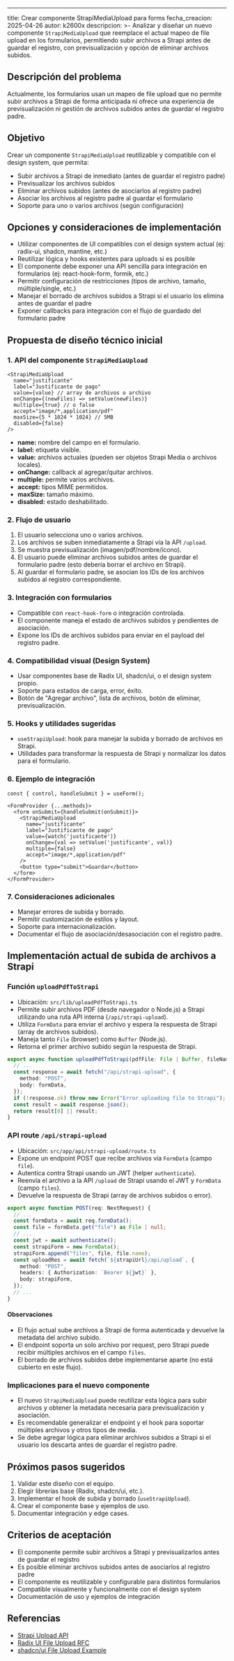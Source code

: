 ---
title: Crear componente StrapiMediaUpload para forms
fecha_creacion: 2025-04-26
autor: k2600x
descripcion: >-
  Analizar y diseñar un nuevo componente `StrapiMediaUpload` que reemplace el actual mapeo de file upload en los formularios, permitiendo subir archivos a Strapi antes de guardar el registro, con previsualización y opción de eliminar archivos subidos.

## Descripción del problema
Actualmente, los formularios usan un mapeo de file upload que no permite subir archivos a Strapi de forma anticipada ni ofrece una experiencia de previsualización ni gestión de archivos subidos antes de guardar el registro padre.

## Objetivo
Crear un componente `StrapiMediaUpload` reutilizable y compatible con el design system, que permita:
- Subir archivos a Strapi de inmediato (antes de guardar el registro padre)
- Previsualizar los archivos subidos
- Eliminar archivos subidos (antes de asociarlos al registro padre)
- Asociar los archivos al registro padre al guardar el formulario
- Soporte para uno o varios archivos (según configuración)

## Opciones y consideraciones de implementación
- Utilizar componentes de UI compatibles con el design system actual (ej: radix-ui, shadcn, mantine, etc.)
- Reutilizar lógica y hooks existentes para uploads si es posible
- El componente debe exponer una API sencilla para integración en formularios (ej: react-hook-form, formik, etc.)
- Permitir configuración de restricciones (tipos de archivo, tamaño, múltiple/single, etc.)
- Manejar el borrado de archivos subidos a Strapi si el usuario los elimina antes de guardar el padre
- Exponer callbacks para integración con el flujo de guardado del formulario padre

## Propuesta de diseño técnico inicial

### 1. API del componente `StrapiMediaUpload`

```tsx
<StrapiMediaUpload
  name="justificante"
  label="Justificante de pago"
  value={value} // array de archivos o archivo
  onChange={(newFiles) => setValue(newFiles)}
  multiple={true} // o false
  accept="image/*,application/pdf"
  maxSize={5 * 1024 * 1024} // 5MB
  disabled={false}
/>
```

- **name:** nombre del campo en el formulario.
- **label:** etiqueta visible.
- **value:** archivos actuales (pueden ser objetos Strapi Media o archivos locales).
- **onChange:** callback al agregar/quitar archivos.
- **multiple:** permite varios archivos.
- **accept:** tipos MIME permitidos.
- **maxSize:** tamaño máximo.
- **disabled:** estado deshabilitado.

### 2. Flujo de usuario

1. El usuario selecciona uno o varios archivos.
2. Los archivos se suben inmediatamente a Strapi vía la API `/upload`.
3. Se muestra previsualización (imagen/pdf/nombre/ícono).
4. El usuario puede eliminar archivos subidos antes de guardar el formulario padre (esto debería borrar el archivo en Strapi).
5. Al guardar el formulario padre, se asocian los IDs de los archivos subidos al registro correspondiente.

### 3. Integración con formularios

- Compatible con `react-hook-form` o integración controlada.
- El componente maneja el estado de archivos subidos y pendientes de asociación.
- Expone los IDs de archivos subidos para enviar en el payload del registro padre.

### 4. Compatibilidad visual (Design System)

- Usar componentes base de Radix UI, shadcn/ui, o el design system propio.
- Soporte para estados de carga, error, éxito.
- Botón de "Agregar archivo", lista de archivos, botón de eliminar, previsualización.

### 5. Hooks y utilidades sugeridas

- `useStrapiUpload`: hook para manejar la subida y borrado de archivos en Strapi.
- Utilidades para transformar la respuesta de Strapi y normalizar los datos para el formulario.

### 6. Ejemplo de integración

```tsx
const { control, handleSubmit } = useForm();

<FormProvider {...methods}>
  <form onSubmit={handleSubmit(onSubmit)}>
    <StrapiMediaUpload
      name="justificante"
      label="Justificante de pago"
      value={watch('justificante')}
      onChange={val => setValue('justificante', val)}
      multiple={false}
      accept="image/*,application/pdf"
    />
    <button type="submit">Guardar</button>
  </form>
</FormProvider>
```

### 7. Consideraciones adicionales

- Manejar errores de subida y borrado.
- Permitir customización de estilos y layout.
- Soporte para internacionalización.
- Documentar el flujo de asociación/desasociación con el registro padre.

## Implementación actual de subida de archivos a Strapi

### Función `uploadPdfToStrapi`

- Ubicación: `src/lib/uploadPdfToStrapi.ts`
- Permite subir archivos PDF (desde navegador o Node.js) a Strapi utilizando una ruta API interna (`/api/strapi-upload`).
- Utiliza `FormData` para enviar el archivo y espera la respuesta de Strapi (array de archivos subidos).
- Maneja tanto `File` (browser) como `Buffer` (Node.js).
- Retorna el primer archivo subido según la respuesta de Strapi.

```ts
export async function uploadPdfToStrapi(pdfFile: File | Buffer, fileName: string) {
  // ...
  const response = await fetch("/api/strapi-upload", {
    method: "POST",
    body: formData,
  });
  if (!response.ok) throw new Error("Error uploading file to Strapi");
  const result = await response.json();
  return result[0] || result;
}
```

### API route `/api/strapi-upload`

- Ubicación: `src/app/api/strapi-upload/route.ts`
- Expone un endpoint POST que recibe archivos vía `FormData` (campo `file`).
- Autentica contra Strapi usando un JWT (helper `authenticate`).
- Reenvía el archivo a la API `/upload` de Strapi usando el JWT y `FormData` (campo `files`).
- Devuelve la respuesta de Strapi (array de archivos subidos o error).

```ts
export async function POST(req: NextRequest) {
  // ...
  const formData = await req.formData();
  const file = formData.get("file") as File | null;
  // ...
  const jwt = await authenticate();
  const strapiForm = new FormData();
  strapiForm.append("files", file, file.name);
  const uploadRes = await fetch(`${strapiUrl}/api/upload`, {
    method: "POST",
    headers: { Authorization: `Bearer ${jwt}` },
    body: strapiForm,
  });
  // ...
}
```

#### Observaciones
- El flujo actual sube archivos a Strapi de forma autenticada y devuelve la metadata del archivo subido.
- El endpoint soporta un solo archivo por request, pero Strapi puede recibir múltiples archivos en el campo `files`.
- El borrado de archivos subidos debe implementarse aparte (no está cubierto en este flujo).

### Implicaciones para el nuevo componente
- El nuevo `StrapiMediaUpload` puede reutilizar esta lógica para subir archivos y obtener la metadata necesaria para previsualización y asociación.
- Es recomendable generalizar el endpoint y el hook para soportar múltiples archivos y otros tipos de media.
- Se debe agregar lógica para eliminar archivos subidos a Strapi si el usuario los descarta antes de guardar el registro padre.

## Próximos pasos sugeridos

1. Validar este diseño con el equipo.
2. Elegir librerías base (Radix, shadcn/ui, etc.).
3. Implementar el hook de subida y borrado (`useStrapiUpload`).
4. Crear el componente base y ejemplos de uso.
5. Documentar integración y edge cases.

## Criterios de aceptación
- El componente permite subir archivos a Strapi y previsualizarlos antes de guardar el registro
- Es posible eliminar archivos subidos antes de asociarlos al registro padre
- El componente es reutilizable y configurable para distintos formularios
- Compatible visualmente y funcionalmente con el design system
- Documentación de uso y ejemplos de integración

## Referencias
- [Strapi Upload API](https://docs.strapi.io/dev-docs/api/rest/upload)
- [Radix UI File Upload RFC](https://github.com/radix-ui/primitives/discussions/1807)
- [shadcn/ui File Upload Example](https://ui.shadcn.com/docs/components/file-upload)
